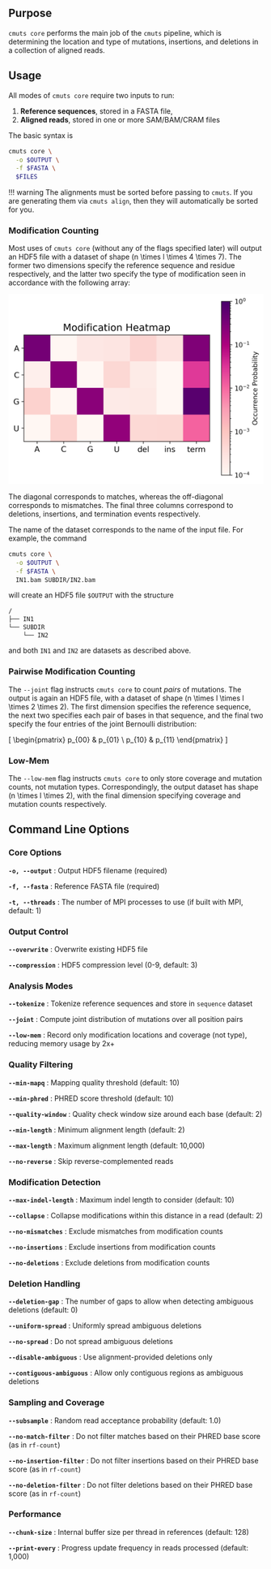 ## Purpose

`cmuts core` performs the main job of the `cmuts` pipeline, which is determining the location and type of mutations, insertions, and deletions in a collection of aligned reads.

## Usage

All modes of `cmuts core` require two inputs to run:

1. **Reference sequences**, stored in a FASTA file,
2. **Aligned reads**, stored in one or more SAM/BAM/CRAM files

The basic syntax is
```bash
cmuts core \
  -o $OUTPUT \
  -f $FASTA \
  $FILES
```

!!! warning
    The alignments must be sorted before passing to `cmuts`. If you are generating them via `cmuts align`, then they will automatically be sorted for you.

### Modification Counting

Most uses of `cmuts core` (without any of the flags specified later) will output an HDF5 file with a dataset of shape \(n \times l \times 4 \times 7\). The former two dimensions specify the reference sequence and residue respectively, and the latter two specify the type of modification seen in accordance with the following array:

![cmuts core heatmap](../figures/heatmap.png)

The diagonal corresponds to matches, whereas the off-diagonal corresponds to mismatches. The final three columns correspond to deletions, insertions, and termination events respectively.

The name of the dataset corresponds to the name of the input file. For example, the command

```bash
cmuts core \
  -o $OUTPUT \
  -f $FASTA \
  IN1.bam SUBDIR/IN2.bam
```

will create an HDF5 file `$OUTPUT` with the structure

```
/
├── IN1
└── SUBDIR
    └── IN2
```

and both `IN1` and `IN2` are datasets as described above. 

### Pairwise Modification Counting

The `--joint` flag instructs `cmuts core` to count *pairs* of mutations. The output is again an HDF5 file, with a dataset of shape \(n \times l \times l \times 2 \times 2\). The first dimension specifies the reference sequence, the next two specifies each pair of bases in that sequence, and the final two specify the four entries of the joint Bernoulli distribution:

\[
\begin{pmatrix}
p_{00} & p_{01} \\ p_{10} & p_{11}
\end{pmatrix}
\]

### Low-Mem

The `--low-mem` flag instructs `cmuts core` to only store coverage and mutation counts, not mutation types. Correspondingly, the output dataset has shape \(n \times l \times 2\), with the final dimension specifying coverage and mutation counts respectively.

## Command Line Options

### Core Options

**`-o, --output`** : Output HDF5 filename (required)

**`-f, --fasta`** : Reference FASTA file (required)

**`-t, --threads`** : The number of MPI processes to use (if built with MPI, default: 1)

### Output Control

**`--overwrite`** : Overwrite existing HDF5 file

**`--compression`** : HDF5 compression level (0-9, default: 3)

### Analysis Modes

**`--tokenize`** : Tokenize reference sequences and store in `sequence` dataset

**`--joint`** : Compute joint distribution of mutations over all position pairs

**`--low-mem`** : Record only modification locations and coverage (not type), reducing memory usage by 2x+

### Quality Filtering

**`--min-mapq`** : Mapping quality threshold (default: 10)

**`--min-phred`** : PHRED score threshold (default: 10)

**`--quality-window`** : Quality check window size around each base (default: 2)

**`--min-length`** : Minimum alignment length (default: 2)

**`--max-length`** : Maximum alignment length (default: 10,000)

**`--no-reverse`** : Skip reverse-complemented reads

### Modification Detection

**`--max-indel-length`** : Maximum indel length to consider (default: 10)

**`--collapse`** : Collapse modifications within this distance in a read (default: 2)

**`--no-mismatches`** : Exclude mismatches from modification counts

**`--no-insertions`** : Exclude insertions from modification counts

**`--no-deletions`** : Exclude deletions from modification counts

### Deletion Handling

**`--deletion-gap`** : The number of gaps to allow when detecting ambiguous deletions (default: 0)

**`--uniform-spread`** : Uniformly spread ambiguous deletions

**`--no-spread`** : Do not spread ambiguous deletions

**`--disable-ambiguous`** : Use alignment-provided deletions only

**`--contiguous-ambiguous`** : Allow only contiguous regions as ambiguous deletions

### Sampling and Coverage

**`--subsample`** : Random read acceptance probability (default: 1.0)

**`--no-match-filter`** : Do not filter matches based on their PHRED base score (as in `rf-count`)

**`--no-insertion-filter`** : Do not filter insertions based on their PHRED base score (as in `rf-count`)

**`--no-deletion-filter`** : Do not filter deletions based on their PHRED base score (as in `rf-count`)

### Performance

**`--chunk-size`** : Internal buffer size per thread in references (default: 128)

**`--print-every`** : Progress update frequency in reads processed (default: 1,000)
